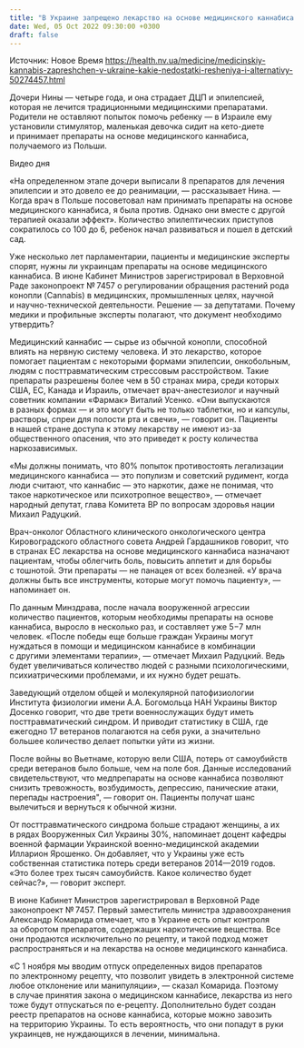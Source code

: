 ```yaml
---
title: "В Украине запрещено лекарство на основе медицинского каннабиса. Почему это неправильно"
date: Wed, 05 Oct 2022 09:30:00 +0300
draft: false
---
```

Источник: Новое Время https://health.nv.ua/medicine/medicinskiy-kannabis-zapreshchen-v-ukraine-kakie-nedostatki-resheniya-i-alternativy-50274457.html


Дочери Нины — четыре года, и она страдает ДЦП и эпилепсией, которая не лечится традиционными медицинскими препаратами. Родители не оставляют попыток помочь ребенку — в Израиле ему установили стимулятор, маленькая девочка сидит на кето-диете и принимает препараты на основе медицинского каннабиса, получаемого из Польши.

 Видео дня   

 «На определенном этапе дочери выписали 8 препаратов для лечения эпилепсии и это довело ее до реанимации, — рассказывает Нина. — Когда врач в Польше посоветовал нам принимать препараты на основе медицинского каннабиса, я была против. Однако они вместе с другой терапией оказали эффект». Количество эпилептических приступов сократилось со 100 до 6, ребенок начал развиваться и пошел в детский сад.

 Уже несколько лет парламентарии, пациенты и медицинские эксперты спорят, нужны ли украинцам препараты на основе медицинского каннабиса. В июне Кабинет Министров зарегистрировал в Верховной Раде законопроект № 7457 о регулировании обращения растений рода конопли (Cannabis) в медицинских, промышленных целях, научной и научно-технической деятельности. Решение — за депутатами. Почему медики и профильные эксперты полагают, что документ необходимо утвердить?

 Медицинский каннабис — сырье из обычной конопли, способной влиять на нервную систему человека. И это лекарство, которое помогает пациентам с некоторыми формами эпилепсии, онкобольным, людям с посттравматическим стрессовым расстройством. Такие препараты разрешены более чем в 50 странах мира, среди которых США, ЕС, Канада и Израиль, отмечает врач-анестезиолог и научный советник компании «Фармак» Виталий Усенко. «Они выпускаются в разных формах — и это могут быть не только таблетки, но и капсулы, растворы, спреи для полости рта и свечи», — говорит он. Пациенты в нашей стране доступа к этому лекарству не имеют из-за общественного опасения, что это приведет к росту количества наркозависимых.

 «Мы должны понимать, что 80% попыток противостоять легализации медицинского каннабиса — это популизм и советский рудимент, когда люди считают, что каннабис — это наркотик, даже не понимая, что такое наркотическое или психотропное вещество», — отмечает народный депутат, глава Комитета ВР по вопросам здоровья нации Михаил Радуцкий.

 Врач-онколог Областного клинического онкологического центра Кировоградского областного совета Андрей Гардашников говорит, что в странах ЕС лекарства на основе медицинского каннабиса назначают пациентам, чтобы облегчить боль, повысить аппетит и для борьбы с тошнотой. Эти препараты — не панацея от всех болезней. «У врача должны быть все инструменты, которые могут помочь пациенту», — напоминает он.

 По данным Минздрава, после начала вооруженной агрессии количество пациентов, которым необходимы препараты на основе каннабиса, выросло в несколько раз, и составляет уже 5−7 млн человек. «После победы еще больше граждан Украины могут нуждаться в помощи и медицинском каннабисе в комбинации с другими элементами терапии», — отмечает Михаил Радуцкий. Ведь будет увеличиваться количество людей с разными психологическими, психиатрическими проблемами, и их нужно будет решать.

 Заведующий отделом общей и молекулярной патофизиологии Института физиологии имени А.А. Богомольца НАН Украины Виктор Досенко говорит, что две трети военнослужащих будут иметь посттравматический синдром. И приводит статистику в США, где ежегодно 17 ветеранов полагаются на себя руки, а значительно большее количество делает попытки уйти из жизни.

 После войны во Вьетнаме, которую вели США, потерь от самоубийств среди ветеранов было больше, чем на поле боя. Данные исследований свидетельствуют, что медпрепараты на основе каннабиса позволяют снизить тревожность, возбудимость, депрессию, панические атаки, перепады настроения", — говорит он. Пациенты получат шанс вылечиться и вернуться к обычной жизни.

 От посттравматического синдрома больше страдают женщины, а их в рядах Вооруженных Сил Украины 30%, напоминает доцент кафедры военной фармации Украинской военно-медицинской академии Илларион Ярошенко. Он добавляет, что у Украины уже есть собственная статистика потерь среди ветеранов 2014—2019 годов. «Это более трех тысяч самоубийств. Какое количество будет сейчас?», — говорит эксперт.

 В июне Кабинет Министров зарегистрировал в Верховной Раде законопроект № 7457. Первый заместитель министра здравоохранения Александр Комарида отмечает, что в Украине есть опыт контроля за оборотом препаратов, содержащих наркотические вещества. Все они продаются исключительно по рецепту, и такой подход может распространяться и на лекарства на основе медицинского каннабиса.

«С 1 ноября мы вводим отпуск определенных видов препаратов по электронному рецепту, что позволит увидеть в электронной системе любое отклонение или манипуляции», — сказал Комарида. Поэтому в случае принятия закона о медицинском каннабисе, лекарства из него тоже будут отпускаться по е-рецепту. Дополнительно будет создан реестр препаратов на основе каннабиса, которые можно завозить на территорию Украины. То есть вероятность, что они попадут в руки украинцев, не нуждающихся в лечении, минимальна.
